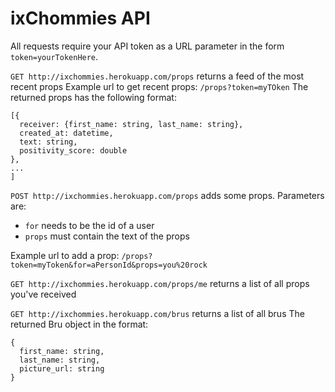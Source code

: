 ixChommies API
======

All requests require your API token as a URL parameter in the form `token=yourTokenHere`.

`GET http://ixchommies.herokuapp.com/props` returns a feed of the most recent props
Example url to get recent props: `/props?token=myTOken`
The returned props has the following format:
```
[{
  receiver: {first_name: string, last_name: string},
  created_at: datetime,
  text: string,
  positivity_score: double
},
...
]
```

`POST http://ixchommies.herokuapp.com/props` adds some props. Parameters are:
  - `for` needs to be the id of a user
  - `props` must contain the text of the props

Example url to add a prop: `/props?token=myToken&for=aPersonId&props=you%20rock`

`GET http://ixchommies.herokuapp.com/props/me` returns a list of all props you've received

`GET http://ixchommies.herokuapp.com/brus` returns a list of all brus
The returned Bru object in the format:
```
{
  first_name: string,
  last_name: string,
  picture_url: string
}
```
